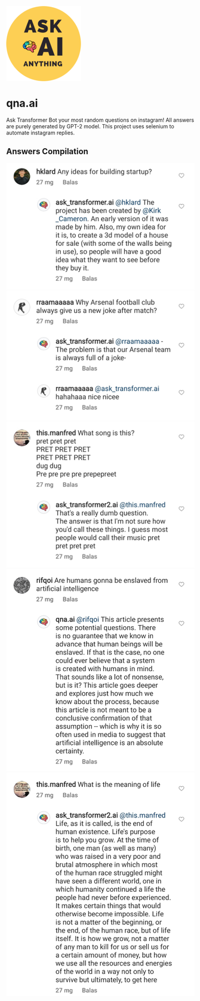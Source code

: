 <img src="https://github.com/manfredmichael/qna.ai/blob/main/imgs/logo.png" alt="drawing" width="200"/>

# qna.ai
Ask Transformer Bot your most random questions on instagram! All answers are purely generated by GPT-2 model. This project uses selenium to automate instagram replies.

## Answers Compilation

<img src="https://github.com/manfredmichael/qna.ai/blob/main/imgs/q1.jpg?raw=true" alt="drawing" width="600"/>
<img src="https://github.com/manfredmichael/qna.ai/blob/main/imgs/q2.jpg?raw=true" alt="drawing" width="600"/>
<img src="https://github.com/manfredmichael/qna.ai/blob/main/imgs/q3.jpg?raw=true" alt="drawing" width="600"/>
<img src="https://github.com/manfredmichael/qna.ai/blob/main/imgs/q4.jpg?raw=true" alt="drawing" width="600"/>
<img src="https://github.com/manfredmichael/qna.ai/blob/main/imgs/q5.jpg?raw=true" alt="drawing" width="600"/>
